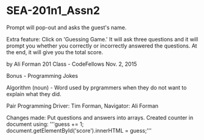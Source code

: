 # SEA-201n1_Assn2

Prompt will pop-out and asks the guest's name.

Extra feature:
Click on 'Guessing Game.'
It will ask three questions and it will prompt you whether you correctly or incorrectly answered the questions.  At the end, it will give you the total score.

by Ali Forman
201 Class - CodeFellows
Nov. 2, 2015

Bonus - Programming Jokes

Algorithm (noun) - Word used by prgrammers when they do not want to explain what they did.

Pair Programming Driver: Tim Forman, Navigator: Ali Forman

Changes made:
Put questions and answers into arrays.
Created counter in document using:
'''guess += 1;
document.getElementById('score').innerHTML = guess;'''
